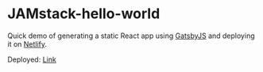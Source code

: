 # JAMstack-hello-world

Quick demo of generating a static React app using [GatsbyJS](https://www.gatsbyjs.org/) and deploying it on [Netlify](https://netlify.com).

Deployed: [Link](https://flamboyant-einstein-79319a.netlify.com/)
